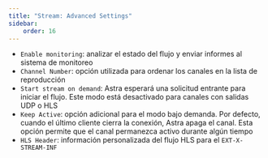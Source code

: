 ```yaml
---
title: "Stream: Advanced Settings"
sidebar:
    order: 16
---
```


- `Enable monitoring`: analizar el estado del flujo y enviar informes al sistema de monitoreo
- `Channel Number`: opción utilizada para ordenar los canales en la lista de reproducción
- `Start stream on demand`: Astra esperará una solicitud entrante para iniciar el flujo. Este modo está desactivado para canales con salidas UDP o HLS
- `Keep Active`: opción adicional para el modo bajo demanda. Por defecto, cuando el último cliente cierra la conexión, Astra apaga el canal. Esta opción permite que el canal permanezca activo durante algún tiempo
- `HLS Header`: información personalizada del flujo HLS para el `EXT-X-STREAM-INF`